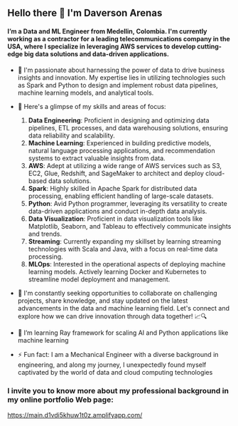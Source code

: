 ## Hello there 👋 I'm Daverson Arenas
#### I’m a Data and ML Engineer from Medellin, Colombia. I'm currently working as a contractor for a leading telecommunications company in the USA, where I specialize in leveraging AWS services to develop cutting-edge big data solutions and data-driven applications. 

- 🚀 I'm passionate about harnessing the power of data to drive business insights and innovation. My expertise lies in utilizing technologies such as Spark and Python to design and implement robust data pipelines, machine learning models, and analytical tools.

- 🔭 Here's a glimpse of my skills and areas of focus:
 
   1. **Data Engineering**: Proficient in designing and optimizing data pipelines, ETL processes, and data warehousing solutions, ensuring data reliability and scalability.
   2. **Machine Learning**: Experienced in building predictive models, natural language processing applications, and recommendation systems to extract valuable insights from data.
   3. **AWS**: Adept at utilizing a wide range of AWS services such as S3, EC2, Glue, Redshift, and SageMaker to architect and deploy cloud-based data solutions.
   4. **Spark**: Highly skilled in Apache Spark for distributed data processing, enabling efficient handling of large-scale datasets.
   5. **Python**: Avid Python programmer, leveraging its versatility to create data-driven applications and conduct in-depth data analysis.
   6. **Data Visualization**: Proficient in data visualization tools like Matplotlib, Seaborn, and Tableau to effectively communicate insights and trends.
   7. **Streaming**: Currently expanding my skillset by learning streaming technologies with Scala and Java, with a focus on real-time data processing.
   8. **MLOps**: Interested in the operational aspects of deploying machine learning models. Actively learning Docker and Kubernetes to streamline model deployment and management.

- 🤖 I'm constantly seeking opportunities to collaborate on challenging projects, share knowledge, and stay updated on the latest advancements in the data and machine learning field. Let's connect and explore how we can drive innovation through data together! 📈🔍

- 🌱 I’m learning Ray framework for scaling AI and Python applications like machine learning
- ⚡ Fun fact: I am a Mechanical Engineer with a diverse background in engineering, and along my journey, I unexpectedly found myself captivated by the world of data and cloud computing technologies

### I invite you to know more about my professional background in my online portfolio Web page: 
  https://main.d1vdi5khuw1t0z.amplifyapp.com/
<!--
**DaverArenas/DaverArenas** is a ✨ _special_ ✨ repository because its `README.md` (this file) appears on your GitHub profile.

Here are some ideas to get you started:

- 🔭 I’m currently working on ...
- 🌱 I’m currently learning ...
- 👯 I’m looking to collaborate on ...
- 🤔 I’m looking for help with ...
- 💬 Ask me about ...
- 📫 How to reach me: ...
- 😄 Pronouns: ...
- ⚡ Fun fact: ...
-->
